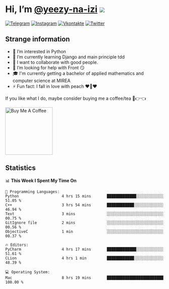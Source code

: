 # Hi, I’m [@yeezy-na-izi](https://github.com/yeezy-na-izi/) ![](https://visitor-badge.glitch.me/badge?page_id=yeezy-na-izi.yeezy-na-izi)

[![Telegram](https://img.shields.io/badge/Telegram-262424?style=for-the-badge&logo=Telegram)](https://t.me/yeezy_na_izi)
[![Instagram](https://img.shields.io/badge/Instagram-262424?style=for-the-badge&logo=Instagram)](https://www.instagram.com/yeezy_na_izi)
[![Vkontakte](https://img.shields.io/badge/VK-262424?style=for-the-badge&logo=Vk&logoColor=0077FF)](https://vk.com/yeezy_na_izi)
[![Twitter](https://img.shields.io/badge/Twitter-262424?style=for-the-badge&logo=Twitter)](https://twitter.com/yeezynaizi)

## Strange information
  
- 👀 I’m interested in Python
- 🌱 I’m currently learning Django and main principle tdd
- 💞️ I want to collaborate with good people.
- 🤔 I’m looking for help with Front 😏
- 🎓 I'm currently getting a bachelor of applied mathematics and computer science at MIREA
- ⚡️ Fun fact: I fall in love with peach ❤️🍑❤️

If you like what I do, maybe consider buying me a coffee/tea 🥺👉👈

<a href="https://www.buymeacoffee.com/yeezynaizi" target="_blank"><img src="https://cdn.buymeacoffee.com/buttons/v2/default-red.png" alt="Buy Me A Coffee" width="150" ></a>

## Statistics

<!--START_SECTION:waka-->
📊 **This Week I Spent My Time On** 

```text
💬 Programming Languages: 
Python                   4 hrs 15 mins       █████████████░░░░░░░░░░░░   51.05 % 
C++                      3 hrs 54 mins       ████████████░░░░░░░░░░░░░   46.94 % 
Text                     3 mins              ░░░░░░░░░░░░░░░░░░░░░░░░░   00.75 % 
GitIgnore file           2 mins              ░░░░░░░░░░░░░░░░░░░░░░░░░   00.56 % 
ObjectiveC               1 min               ░░░░░░░░░░░░░░░░░░░░░░░░░   00.37 % 

🔥 Editors: 
PyCharm                  4 hrs 17 mins       █████████████░░░░░░░░░░░░   51.61 % 
CLion                    4 hrs 1 min         ████████████░░░░░░░░░░░░░   48.39 % 

💻 Operating System: 
Mac                      8 hrs 19 mins       █████████████████████████   100.00 % 
```


<!--END_SECTION:waka-->
